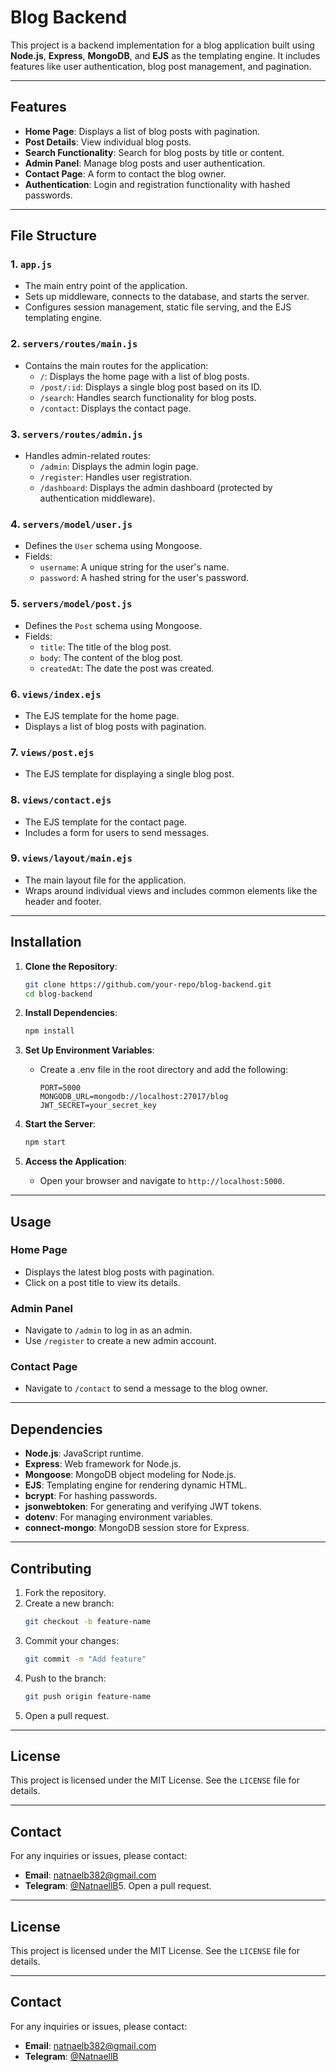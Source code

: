 
# Blog Backend

This project is a backend implementation for a blog application built using **Node.js**, **Express**, **MongoDB**, and **EJS** as the templating engine. It includes features like user authentication, blog post management, and pagination.

---

## Features

- **Home Page**: Displays a list of blog posts with pagination.
- **Post Details**: View individual blog posts.
- **Search Functionality**: Search for blog posts by title or content.
- **Admin Panel**: Manage blog posts and user authentication.
- **Contact Page**: A form to contact the blog owner.
- **Authentication**: Login and registration functionality with hashed passwords.

---

## File Structure

### 1. **`app.js`**
   - The main entry point of the application.
   - Sets up middleware, connects to the database, and starts the server.
   - Configures session management, static file serving, and the EJS templating engine.

### 2. **`servers/routes/main.js`**
   - Contains the main routes for the application:
     - `/`: Displays the home page with a list of blog posts.
     - `/post/:id`: Displays a single blog post based on its ID.
     - `/search`: Handles search functionality for blog posts.
     - `/contact`: Displays the contact page.

### 3. **`servers/routes/admin.js`**
   - Handles admin-related routes:
     - `/admin`: Displays the admin login page.
     - `/register`: Handles user registration.
     - `/dashboard`: Displays the admin dashboard (protected by authentication middleware).

### 4. **`servers/model/user.js`**
   - Defines the `User` schema using Mongoose.
   - Fields:
     - `username`: A unique string for the user's name.
     - `password`: A hashed string for the user's password.

### 5. **`servers/model/post.js`**
   - Defines the `Post` schema using Mongoose.
   - Fields:
     - `title`: The title of the blog post.
     - `body`: The content of the blog post.
     - `createdAt`: The date the post was created.

### 6. **`views/index.ejs`**
   - The EJS template for the home page.
   - Displays a list of blog posts with pagination.

### 7. **`views/post.ejs`**
   - The EJS template for displaying a single blog post.

### 8. **`views/contact.ejs`**
   - The EJS template for the contact page.
   - Includes a form for users to send messages.

### 9. **`views/layout/main.ejs`**
   - The main layout file for the application.
   - Wraps around individual views and includes common elements like the header and footer.

---

## Installation

1. **Clone the Repository**:
   ```bash
   git clone https://github.com/your-repo/blog-backend.git
   cd blog-backend
   ```

2. **Install Dependencies**:
   ```bash
   npm install
   ```

3. **Set Up Environment Variables**:
   - Create a .env file in the root directory and add the following:
     ```
     PORT=5000
     MONGODB_URL=mongodb://localhost:27017/blog
     JWT_SECRET=your_secret_key
     ```

4. **Start the Server**:
   ```bash
   npm start
   ```

5. **Access the Application**:
   - Open your browser and navigate to `http://localhost:5000`.

---

## Usage

### Home Page
- Displays the latest blog posts with pagination.
- Click on a post title to view its details.

### Admin Panel
- Navigate to `/admin` to log in as an admin.
- Use `/register` to create a new admin account.

### Contact Page
- Navigate to `/contact` to send a message to the blog owner.

---

## Dependencies

- **Node.js**: JavaScript runtime.
- **Express**: Web framework for Node.js.
- **Mongoose**: MongoDB object modeling for Node.js.
- **EJS**: Templating engine for rendering dynamic HTML.
- **bcrypt**: For hashing passwords.
- **jsonwebtoken**: For generating and verifying JWT tokens.
- **dotenv**: For managing environment variables.
- **connect-mongo**: MongoDB session store for Express.

---

## Contributing

1. Fork the repository.
2. Create a new branch:
   ```bash
   git checkout -b feature-name
   ```
3. Commit your changes:
   ```bash
   git commit -m "Add feature"
   ```
4. Push to the branch:
   ```bash
   git push origin feature-name
   ```
5. Open a pull request.

---

## License

This project is licensed under the MIT License. See the `LICENSE` file for details.

---

## Contact

For any inquiries or issues, please contact:
- **Email**: [natnaelb382@gmail.com](mailto:natnaelb382@gmail.com)
- **Telegram**: [@NatnaellB](http://t.me/NatnaellB)5. Open a pull request.

---

## License

This project is licensed under the MIT License. See the `LICENSE` file for details.

---

## Contact

For any inquiries or issues, please contact:
- **Email**: [natnaelb382@gmail.com](mailto:natnaelb382@gmail.com)
- **Telegram**: [@NatnaellB](http://t.me/NatnaellB)
